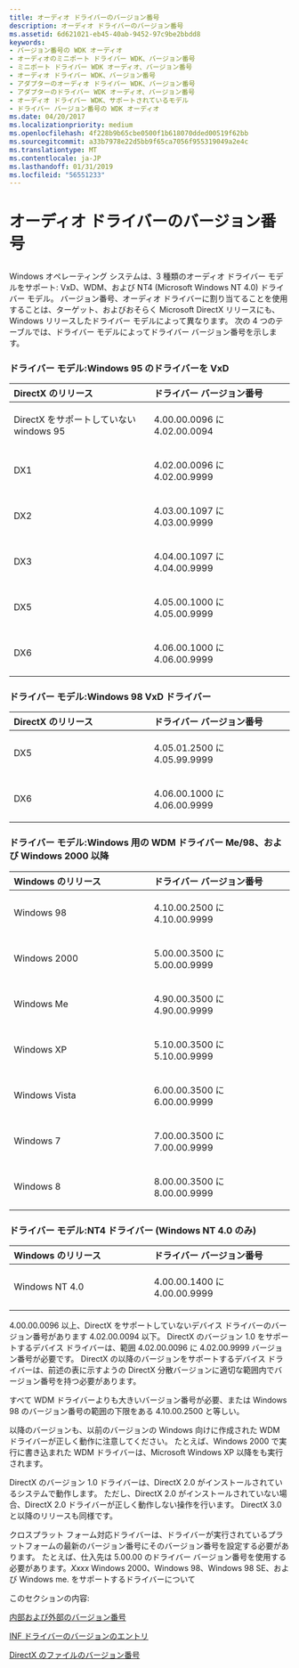 ```yaml
---
title: オーディオ ドライバーのバージョン番号
description: オーディオ ドライバーのバージョン番号
ms.assetid: 6d621021-eb45-40ab-9452-97c9be2bbdd8
keywords:
- バージョン番号の WDK オーディオ
- オーディオのミニポート ドライバー WDK、バージョン番号
- ミニポート ドライバー WDK オーディオ、バージョン番号
- オーディオ ドライバー WDK、バージョン番号
- アダプターのオーディオ ドライバー WDK、バージョン番号
- アダプターのドライバー WDK オーディオ、バージョン番号
- オーディオ ドライバー WDK、サポートされているモデル
- ドライバー バージョン番号の WDK オーディオ
ms.date: 04/20/2017
ms.localizationpriority: medium
ms.openlocfilehash: 4f228b9b65cbe0500f1b618070dded00519f62bb
ms.sourcegitcommit: a33b7978e22d5bb9f65ca7056f955319049a2e4c
ms.translationtype: MT
ms.contentlocale: ja-JP
ms.lasthandoff: 01/31/2019
ms.locfileid: "56551233"
---
```

# <a name="version-numbers-for-audio-drivers"></a>オーディオ ドライバーのバージョン番号


## <span id="version_numbers_for_audio_drivers"></span><span id="VERSION_NUMBERS_FOR_AUDIO_DRIVERS"></span>


Windows オペレーティング システムは、3 種類のオーディオ ドライバー モデルをサポート: VxD、WDM、および NT4 (Microsoft Windows NT 4.0) ドライバー モデル。 バージョン番号、オーディオ ドライバーに割り当てることを使用することは、ターゲット、およびおそらく Microsoft DirectX リリースにも、Windows リリースしたドライバー モデルによって異なります。 次の 4 つのテーブルでは、ドライバー モデルによってドライバー バージョン番号を示します。

### <a name="span-iddrivermodelvxddriversforwindows95spanspan-iddrivermodelvxddriversforwindows95spandriver-model-vxd-drivers-for-windows-95"></a><span id="driver_model__vxd_drivers_for_windows_95"></span><span id="DRIVER_MODEL__VXD_DRIVERS_FOR_WINDOWS_95"></span>ドライバー モデル:Windows 95 のドライバーを VxD

<table>
<colgroup>
<col width="50%" />
<col width="50%" />
</colgroup>
<thead>
<tr class="header">
<th align="left">DirectX のリリース</th>
<th align="left">ドライバー バージョン番号</th>
</tr>
</thead>
<tbody>
<tr class="odd">
<td align="left"><p>DirectX をサポートしていない windows 95</p></td>
<td align="left"><p>4.00.00.0096 に 4.02.00.0094</p></td>
</tr>
<tr class="even">
<td align="left"><p>DX1</p></td>
<td align="left"><p>4.02.00.0096 に 4.02.00.9999</p></td>
</tr>
<tr class="odd">
<td align="left"><p>DX2</p></td>
<td align="left"><p>4.03.00.1097 に 4.03.00.9999</p></td>
</tr>
<tr class="even">
<td align="left"><p>DX3</p></td>
<td align="left"><p>4.04.00.1097 に 4.04.00.9999</p></td>
</tr>
<tr class="odd">
<td align="left"><p>DX5</p></td>
<td align="left"><p>4.05.00.1000 に 4.05.00.9999</p></td>
</tr>
<tr class="even">
<td align="left"><p>DX6</p></td>
<td align="left"><p>4.06.00.1000 に 4.06.00.9999</p></td>
</tr>
</tbody>
</table>

 

### <a name="span-iddrivermodelvxddriversforwindows98spanspan-iddrivermodelvxddriversforwindows98spandriver-model-vxd-drivers-for-windows-98"></a><span id="driver_model__vxd_drivers_for_windows_98"></span><span id="DRIVER_MODEL__VXD_DRIVERS_FOR_WINDOWS_98"></span>ドライバー モデル:Windows 98 VxD ドライバー

<table>
<colgroup>
<col width="50%" />
<col width="50%" />
</colgroup>
<thead>
<tr class="header">
<th align="left">DirectX のリリース</th>
<th align="left">ドライバー バージョン番号</th>
</tr>
</thead>
<tbody>
<tr class="odd">
<td align="left"><p>DX5</p></td>
<td align="left"><p>4.05.01.2500 に 4.05.99.9999</p></td>
</tr>
<tr class="even">
<td align="left"><p>DX6</p></td>
<td align="left"><p>4.06.00.1000 に 4.06.00.9999</p></td>
</tr>
</tbody>
</table>

 

### <a name="span-iddrivermodelwdmdriversforwindowsme98andwindows2000andlatespanspan-iddrivermodelwdmdriversforwindowsme98andwindows2000andlatespandriver-model-wdm-drivers-for-windows-me98-and-windows-2000-and-later"></a><span id="driver_model__wdm_drivers_for_windows_me_98__and_windows_2000_and_late"></span><span id="DRIVER_MODEL__WDM_DRIVERS_FOR_WINDOWS_ME_98__AND_WINDOWS_2000_AND_LATE"></span>ドライバー モデル:Windows 用の WDM ドライバー Me/98、および Windows 2000 以降

<table>
<colgroup>
<col width="50%" />
<col width="50%" />
</colgroup>
<thead>
<tr class="header">
<th align="left">Windows のリリース</th>
<th align="left">ドライバー バージョン番号</th>
</tr>
</thead>
<tbody>
<tr class="odd">
<td align="left"><p>Windows 98</p></td>
<td align="left"><p>4.10.00.2500 に 4.10.00.9999</p></td>
</tr>
<tr class="even">
<td align="left"><p>Windows 2000</p></td>
<td align="left"><p>5.00.00.3500 に 5.00.00.9999</p></td>
</tr>
<tr class="odd">
<td align="left"><p>Windows Me</p></td>
<td align="left"><p>4.90.00.3500 に 4.90.00.9999</p></td>
</tr>
<tr class="even">
<td align="left"><p>Windows XP</p></td>
<td align="left"><p>5.10.00.3500 に 5.10.00.9999</p></td>
</tr>
<tr class="odd">
<td align="left"><p>Windows Vista</p></td>
<td align="left"><p>6.00.00.3500 に 6.00.00.9999</p></td>
</tr>
<tr class="even">
<td align="left"><p>Windows 7</p></td>
<td align="left"><p>7.00.00.3500 に 7.00.00.9999</p></td>
</tr>
<tr class="odd">
<td align="left"><p>Windows 8</p></td>
<td align="left"><p>8.00.00.3500 に 8.00.00.9999</p></td>
</tr>
</tbody>
</table>

 

### <a name="span-iddrivermodelnt4driverswindowsnt40onlyspanspan-iddrivermodelnt4driverswindowsnt40onlyspandriver-model-nt4-drivers-windows-nt-40-only"></a><span id="driver_model__nt4_drivers__windows_nt_4_0_only_"></span><span id="DRIVER_MODEL__NT4_DRIVERS__WINDOWS_NT_4_0_ONLY_"></span>ドライバー モデル:NT4 ドライバー (Windows NT 4.0 のみ)

<table>
<colgroup>
<col width="50%" />
<col width="50%" />
</colgroup>
<thead>
<tr class="header">
<th align="left">Windows のリリース</th>
<th align="left">ドライバー バージョン番号</th>
</tr>
</thead>
<tbody>
<tr class="odd">
<td align="left"><p>Windows NT 4.0</p></td>
<td align="left"><p>4.00.00.1400 に 4.00.00.9999</p></td>
</tr>
</tbody>
</table>

 

4.00.00.0096 以上、DirectX をサポートしていないデバイス ドライバーのバージョン番号があります 4.02.00.0094 以下。 DirectX のバージョン 1.0 をサポートするデバイス ドライバーは、範囲 4.02.00.0096 に 4.02.00.9999 バージョン番号が必要です。 DirectX の以降のバージョンをサポートするデバイス ドライバーは、前述の表に示すようの DirectX 分散バージョンに適切な範囲内でバージョン番号を持つ必要があります。

すべて WDM ドライバーよりも大きいバージョン番号が必要、または Windows 98 のバージョン番号の範囲の下限をある 4.10.00.2500 と等しい。

以降のバージョンも、以前のバージョンの Windows 向けに作成された WDM ドライバーが正しく動作に注意してください。 たとえば、Windows 2000 で実行に書き込まれた WDM ドライバーは、Microsoft Windows XP 以降をも実行されます。

DirectX のバージョン 1.0 ドライバーは、DirectX 2.0 がインストールされているシステムで動作します。 ただし、DirectX 2.0 がインストールされていない場合、DirectX 2.0 ドライバーが正しく動作しない操作を行います。 DirectX 3.0 と以降のリリースも同様です。

クロスプラット フォーム対応ドライバーは、ドライバーが実行されているプラットフォームの最新のバージョン番号にそのバージョン番号を設定する必要があります。 たとえば、仕入先は 5.00.00 のドライバー バージョン番号を使用する必要があります。*Xxxx* Windows 2000、Windows 98、Windows 98 SE、および Windows me. をサポートするドライバーについて

このセクションの内容:

[内部および外部のバージョン番号](internal-and-external-version-numbers.md)

[INF ドライバーのバージョンのエントリ](inf-driver-version-entry.md)

[DirectX のファイルのバージョン番号](directx-file-version-numbers.md)

 

 




